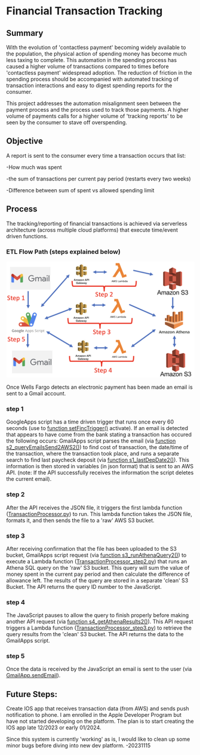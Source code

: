 # Financial Transaction Tracking

## Summary

With the evolution of 'contactless payment' becoming widely available to the population, the physical action of spending money has become much less taxing to complete. This automation in the spending process has caused a higher volume of transactions compared to times before 'contactless payment' widespread adoption. The reduction of friction in the spending process should be accompanied with automated tracking of transaction interactions and easy to digest spending reports for the consumer. 

This project addresses the automation misalignment seen between the payment process and the process used to track those payments. A higher volume of payments calls for a higher volume of 'tracking reports' to be seen by the consumer to stave off overspending.

## Objective

A report is sent to the consumer every time a transaction occurs that list:

-How much was spent 

-the sum of transactions per current pay period (restarts every two weeks) 

-Difference between sum of spent vs allowed spending limit

## Process 

The tracking/reporting of financial transactions is achieved via serverless architecture (across multiple cloud platforms) that execute time/event driven functions. 

### ETL Flow Path (steps explained below)

![alt text](https://github.com/cobrien2442/financial_transaction_tracking/blob/main/jpg_store/ETL_flow.png?raw=true)

Once Wells Fargo detects an electronic payment has been made an email is sent to a Gmail account.

### step 1
GoogleApps script has a time driven trigger that runs once every 60 seconds (use to [function setFincTrigger()](https://github.com/cobrien2442/financial_transaction_tracking/blob/main/GmailApps.js?plain=1#L5) activate). If an email is detected that appears to have come from the bank stating a transaction has occured the following occurs: GmailApps script parses the email (via [function s2_queryEmailsSend2AWS2()](https://github.com/cobrien2442/financial_transaction_tracking/blob/main/GmailApps.js?plain=1#L36)) to find cost of transaction, the date/time of the transaction, where the transaction took place, and runs a separate search to find last paycheck deposit (via [function s1_lastDepDate2()](https://github.com/cobrien2442/financial_transaction_tracking/blob/main/GmailApps.js?plain=1#L24)). This information is then stored in variables (in json format) that is sent to an AWS API. (note: If the API successfully receives the information the script deletes the current email). 

### step 2
After the API receives the JSON file, it triggers the first lambda function ([TransactionProcessor.py](https://github.com/cobrien2442/financial_transaction_tracking/blob/main/TransactionProcessor.py?plain=1#L1)) to run. This lambda function takes the JSON file, formats it, and then sends the file to a 'raw' AWS S3 bucket.

### step 3
After receiving confirmation that the file has been uploaded to the S3 bucket, GmailApps script request (via [function s3_runAthenaQuery2()](https://github.com/cobrien2442/financial_transaction_tracking/blob/main/GmailApps.js?plain=1#L105)) to execute a Lambda function ([TransactionProcessor_step2.py](https://github.com/cobrien2442/financial_transaction_tracking/blob/main/TransactionProcessor_step2.py?plain=1#L1)) that runs an Athena SQL query on the 'raw' S3 bucket. This query will sum the value of money spent in the current pay period and then calculate the difference of allowance left. The results of the query are stored in a separate 'clean' S3 Bucket. The API returns the query ID number to the JavaScript.

### step 4
The JavaScript pauses to allow the query to finish properly before making another API request (via [function s4_getAthenaResults2()](https://github.com/cobrien2442/financial_transaction_tracking/blob/main/GmailApps.js?plain=1#L138)). This API request triggers a Lambda function ([TransactionProcessor_step3.py](https://github.com/cobrien2442/financial_transaction_tracking/blob/main/TransactionProcessor_step3.py?plain=1#L1)) to retrieve the query results from the 'clean' S3 bucket. The API returns the data to the GmailApps script.

### step 5
Once the data is received by the JavaScript an email is sent to the user (via [GmailApp.sendEmail](https://github.com/cobrien2442/financial_transaction_tracking/blob/main/GmailApps.js?plain=1#L158)).

## Future Steps:
Create IOS app that receives transaction data (from AWS) and sends push notification to phone. I am enrolled in the Apple Developer Program but have not started developing on the platform. The plan is to start creating the IOS app late 12/2023 or early 01/2024.

Since this system is currently 'working' as is, I would like to clean up some minor bugs before diving into new dev platform. -20231115